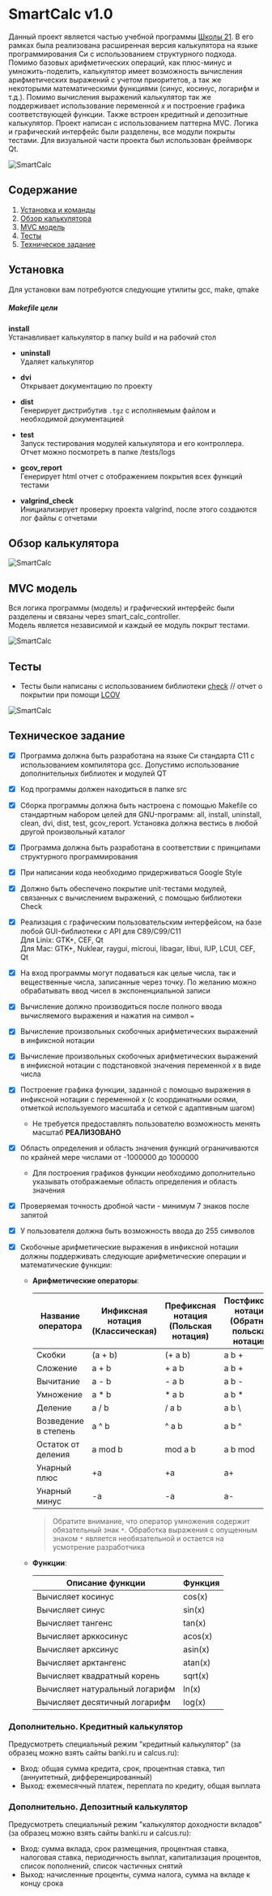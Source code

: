 # SmartCalc v1.0

Данный проект является частью учебной программы [Школы 21](https://21-school.ru/). В его рамках была реализована расширенная версия калькулятора на языке программирования Си с использованием структурного подхода. Помимо базовых арифметических операций, как плюс-минус и умножить-поделить, калькулятор имеет возможность вычисления арифметических выражений с учетом приоритетов, а так же некоторыми математическими функциями (синус, косинус, логарифм и т.д.). Помимо вычисления выражений калькулятор так же поддерживает использование переменной _x_ и построение графика соответствующей функции. Также встроен кредитный и депозитные калькулятор. Проект написан с использованием паттерна MVC. Логика и графический интерфейс были разделены, все модули покрыты тестами. Для визуальной части проекта был использован фреймворк Qt.  

![SmartCalc](misc/img/smartcalclogo.jpg)

## Содержание

1. [Установка и команды](#установка)
2. [Обзор калькулятора](#обзор-калькулятора)
3. [MVC модель](#mvc-модель)
4. [Тесты](#тесты)
5. [Техническое задание](#техническое-задание)

## Установка

Для установки вам потребуются следующие утилиты gcc, make, qmake

##### Makefile цели

**install**  
Устанавливает калькулятор в папку build и на рабочий стол


* **uninstall**  
Удаляет калькулятор

* **dvi**  
Открывает документацию по проекту

* **dist**  
Генерирует дистрибутив `.tgz` с исполняемым файлом и необходимой документацией

* **test**  
Запуск тестирования модулей калькулятора и его контроллера. Отчет можно посмотреть в папке /tests/logs

* **gcov_report**  
Генерирует html отчет с отображением покрытия всех функций тестами

* **valgrind_check**  
Инициализирует проверку проекта valgrind, после этого создаются лог файлы с отчетами


## Обзор калькулятора

![SmartCalc](misc/img/plus.gif)

## MVC модель

Вся логика программы (модель) и графический интерфейс были разделены и связаны через smart_calc_controller.  
Модель является независимой и каждый ее модуль покрыт тестами.

![SmartCalc](misc/img/mvc_model.png)

## Тесты

- Тесты были написаны с использованием библиотеки [check](https://libcheck.github.io/check/) // отчет о покрытии при помощи [LCOV](https://github.com/linux-test-project/lcov)

![SmartCalc](misc/img/test_res.gif)

## Техническое задание

- [x] Программа должна быть разработана на языке Си стандарта C11 с использованием компилятора gcc. Допустимо использование дополнительных библиотек и модулей QT
- [x] Код программы должен находиться в папке src
- [x] Сборка программы должна быть настроена с помощью Makefile со стандартным набором целей для GNU-программ: all, install, uninstall, clean, dvi, dist, test, gcov_report. Установка должна вестись в любой другой произвольный каталог
- [x] Программа должна быть разработана в соответствии с принципами структурного программирования
- [x] При написании кода необходимо придерживаться Google Style
- [x] Должно быть обеспечено покрытие unit-тестами модулей, связанных с вычислением выражений, с помощью библиотеки Check
- [x] Реализация с графическим пользовательским интерфейсом, на базе любой GUI-библиотеки с API для C89/C99/C11
      <br/>Для Linix: GTK+, CEF, Qt
      <br/>Для Mac: GTK+, Nuklear, raygui, microui, libagar, libui, IUP, LCUI, CEF, Qt
- [x] На вход программы могут подаваться как целые числа, так и вещественные числа, записанные через точку. По желанию можно обрабатывать ввод чисел в экспоненциальной записи
- [x] Вычисление должно производиться после полного ввода вычисляемого выражения и нажатия на символ `=`
- [x] Вычисление произвольных скобочных арифметических выражений в инфиксной нотации
- [x] Вычисление произвольных скобочных арифметических выражений в инфиксной нотации с подстановкой значения переменной _x_ в виде числа
- [x] Построение графика функции, заданной с помощью выражения в инфиксной нотации с переменной _x_ (с координатными осями, отметкой используемого масштаба и сеткой с адаптивным шагом)
  - Не требуется предоставлять пользователю возможность менять масштаб **РЕАЛИЗОВАНО**
- [x] Область определения и область значения функций ограничиваются по крайней мере числами от -1000000 до 1000000
  - Для построения графиков функции необходимо дополнительно указывать отображаемые область определения и область значения
- [x] Проверяемая точность дробной части - минимум 7 знаков после запятой
- [x] У пользователя должна быть возможность ввода до 255 символов
- [x] Скобочные арифметические выражения в инфиксной нотации должны поддерживать следующие арифметические операции и математические функции:

  - **Арифметические операторы**:

    | Название оператора   | Инфиксная нотация <br /> (Классическая) | Префиксная нотация <br /> (Польская нотация) | Постфиксная нотация <br /> (Обратная польская нотация) |
    | -------------------- | --------------------------------------- | -------------------------------------------- | ------------------------------------------------------ |
    | Скобки               | (a + b)                                 | (+ a b)                                      | a b +                                                  |
    | Сложение             | a + b                                   | + a b                                        | a b +                                                  |
    | Вычитание            | a - b                                   | - a b                                        | a b -                                                  |
    | Умножение            | a \* b                                  | \* a b                                       | a b \*                                                 |
    | Деление              | a / b                                   | / a b                                        | a b \                                                  |
    | Возведение в степень | a ^ b                                   | ^ a b                                        | a b ^                                                  |
    | Остаток от деления   | a mod b                                 | mod a b                                      | a b mod                                                |
    | Унарный плюс         | +a                                      | +a                                           | a+                                                     |
    | Унарный минус        | -a                                      | -a                                           | a-                                                     |

    > Обратите внимание, что оператор умножения содержит обязательный знак `*`. Обработка выражения с опущенным знаком `*` является необязательной и остается на усмотрение разработчика

  - **Функции**:

    | Описание функции               | Функция |
    | ------------------------------ | ------- |
    | Вычисляет косинус              | cos(x)  |
    | Вычисляет синус                | sin(x)  |
    | Вычисляет тангенс              | tan(x)  |
    | Вычисляет арккосинус           | acos(x) |
    | Вычисляет арксинус             | asin(x) |
    | Вычисляет арктангенс           | atan(x) |
    | Вычисляет квадратный корень    | sqrt(x) |
    | Вычисляет натуральный логарифм | ln(x)   |
    | Вычисляет десятичный логарифм  | log(x)  |

### Дополнительно. Кредитный калькулятор

Предусмотреть специальный режим "кредитный калькулятор" (за образец можно взять сайты banki.ru и calcus.ru):

- Вход: общая сумма кредита, срок, процентная ставка, тип (аннуитетный, дифференцированный)
- Выход: ежемесячный платеж, переплата по кредиту, общая выплата

### Дополнительно. Депозитный калькулятор

Предусмотреть специальный режим "калькулятор доходности вкладов" (за образец можно взять сайты banki.ru и calcus.ru):

- Вход: сумма вклада, срок размещения, процентная ставка, налоговая ставка, периодичность выплат, капитализация процентов, список пополнений, список частичных снятий
- Выход: начисленные проценты, сумма налога, сумма на вкладе к концу срока
